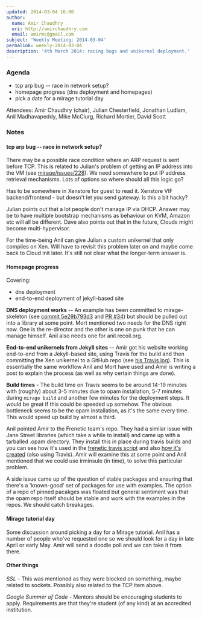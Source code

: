 ```yaml
---
updated: 2014-03-04 16:00
author:
  name: Amir Chaudhry
  uri: http://amirchaudhry.com
  email: amirmc@gmail.com
subject: 'Weekly Meeting: 2014-03-04'
permalink: weekly-2014-03-04
description: '4th March 2014: racing bugs and unikernel deployment.'
---
```


### Agenda

* tcp arp bug -- race in network setup?
* homepage progress (dns deployment and homepages)
* pick a date for a mirage tutorial day

Attendees: Amir Chaudhry (chair), Julian Chesterfield, Jonathan Ludlam,
Anil Madhavapeddy, Mike McClurg, Richard Mortier, David Scott


### Notes

#### tcp arp bug -- race in network setup?

There may be a possible race condition where an ARP request is sent before
TCP. This is related to Julian's problem of getting an IP address into the
VM (see [mirage/issues/228][#228]).  We need somewhere to put IP address
retrieval mechanisms. Lots of options so where should all this logic go?

Has to be somewhere in Xenstore for guest to read it. Xenstore VIF
backend/frontend - but doesn't let you send gateway. Is this a bit hacky?

Julian points out that a lot people don't manage IP via DHCP.  Answer may be
to have multiple bootstrap mechanisms as behaviour on KVM, Amazon etc will
all be different. Dave also points out that in the future, Clouds might
become multi-hypervisor.  

For the time-being Anil can give Julian a custom unikernel that only
compiles on Xen.  Will have to revisit this problem later on and maybe come
back to Cloud init later.  It's still not clear what the longer-term answer
is.


#### Homepage progress

Covering:
- dns deployment
- end-to-end deployment of jekyll-based site

**DNS deployment works** -- An example has been committed to mirage-skeleton
(see [commit 5e29b793d3][dns] and [PR #34][]) but should be pulled out into a
library at some point. Mort mentioned two needs for the DNS right now. One
is the re-director and the other is one on punk that he can manage himself.
Anil also needs one for anil.recoil.org.

**End-to-end unikernels from Jekyll sites** -- Amir got his website working
end-to-end from a Jekyll-based site, using Travis for the build and then
committing the Xen unikernel to a GitHub repo (see [his Travis log][log]).
This is essentially the same workflow Anil and Mort have used and Amir is
writing a post to explain the process (as well as why certain things are 
done).  

**Build times** - The build time on Travis seems to be around 14-19 minutes
with (roughly) about 3-5 minutes due to opam installation, 5-7 minutes
during `mirage build` and another few minutes for the deployment steps. It
would be great if this could be speeded up somehow.  The obvious bottleneck
seems to be the opam installation, as it's the same every time.  This would
speed up build by almost a third.  

Anil pointed Amir to the Frenetic team's repo.  They had a similar issue
with Jane Street libraries (which take a while to install) and came up with
a tarballed .opam directory.  They install this in place during travis
builds and you can see how it's used in the
[frenetic travis script][pickled-opam] and also
[how it's created][opam-street] (also using Travis).
Amir will examine this at some point and Anil mentioned that we could use
irminsule (in time), to solve this particular problem.

A side issue came up of the question of stable packages and ensuring that
there's a 'known-good' set of packages for use with examples. The option of a
repo of pinned pacakges was floated but general sentiment was that the opam
repo itself should be stable and work with the examples in the repos.  We
should catch breakages.


#### Mirage tutorial day ####

Some discussion around picking a day for a Mirage tutorial.  Anil has a
number of people who've requested one so we should look for a day in late
April or early May.  Amir will send a doodle poll and we can take it from
there.


#### Other things ####

*SSL* - This was mentioned as they were blocked on something, maybe related
to sockets.  Possibly also related to the TCP item above.

*Google Summer of Code* - Mentors should be encouraging students to apply.
Requirements are that they're student (of any kind) at an accredited
institution.

[log]: https://travis-ci.org/amirmc/amirmc.github.com
[dns]: https://github.com/mirage/mirage-skeleton/commit/5e29b793d3a423db4cfe5871bc0b443fa98e7ea8
[PR #34]: https://github.com/mirage/mirage-skeleton/pull/34
[#228]: https://github.com/mirage/mirage/issues/228
[pickled-opam]: https://github.com/frenetic-lang/frenetic/commit/12cac9af60bf4ba23791dd40f7ad2e9f02e1ef6e
[opam-street]: https://github.com/seliopou/opam-street

